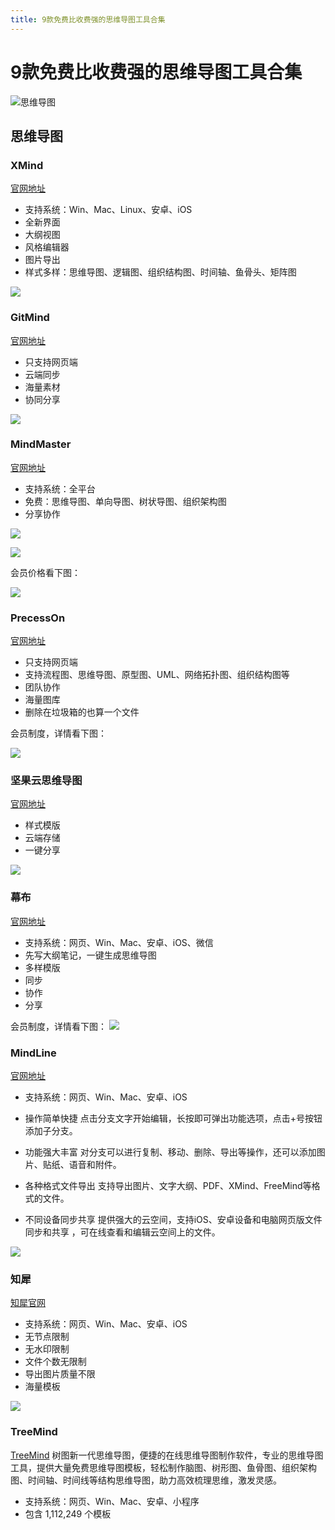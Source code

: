 ```yaml
---
title: 9款免费比收费强的思维导图工具合集
---
```

# 9款免费比收费强的思维导图工具合集

![思维导图](https://usacdn.wangdu.site/file/blog-cdn/WP-CDN-02/2023/202301291352527.jpg)

## 思维导图

### XMind

[官网地址](https://www.xmind.cn/)

- 支持系统：Win、Mac、Linux、安卓、iOS
- 全新界面
- 大纲视图
- 风格编辑器
- 图片导出
- 样式多样：思维导图、逻辑图、组织结构图、时间轴、鱼骨头、矩阵图

![](https://usacdn.wangdu.site/file/blog-cdn/WP-CDN-02/2023/202301291352126.jpg)

### GitMind

[官网地址](https://gitmind.cn/)

- 只支持网页端
- 云端同步
- 海量素材
- 协同分享

![](https://usacdn.wangdu.site/file/blog-cdn/WP-CDN/20210413134615.png)

### MindMaster

[官网地址](https://mm.edrawsoft.cn/)

- 支持系统：全平台
- 免费：思维导图、单向导图、树状导图、组织架构图
- 分享协作

![](https://usacdn.wangdu.site/file/blog-cdn/WP-CDN/20210413135644.png)

![](https://usacdn.wangdu.site/file/blog-cdn/WP-CDN/20210413140032.png)

会员价格看下图：

![](https://usacdn.wangdu.site/file/blog-cdn/WP-CDN/20210413141440.png)

### PrecessOn

[官网地址](https://www.processon.com/)

- 只支持网页端
- 支持流程图、思维导图、原型图、UML、网络拓扑图、组织结构图等
- 团队协作
- 海量图库
- 删除在垃圾箱的也算一个文件

会员制度，详情看下图：

![](https://usacdn.wangdu.site/file/blog-cdn/WP-CDN/20210413140522.png)

### 坚果云思维导图

[官网地址](https://www.jianguoyun.com/static/html/mindmap-landing/index.html)

- 样式模版
- 云端存储
- 一键分享

![](https://usacdn.wangdu.site/file/blog-cdn/WP-CDN/20210413141640.png)

### 幕布

[官网地址](https://mubu.com/)

- 支持系统：网页、Win、Mac、安卓、iOS、微信
- 先写大纲笔记，一键生成思维导图
- 多样模版
- 同步
- 协作
- 分享

会员制度，详情看下图：
![](https://usacdn.wangdu.site/file/blog-cdn/WP-CDN/20210413143039.png)

### MindLine

[官网地址](https://www.mindline.cn/)

- 支持系统：网页、Win、Mac、安卓、iOS

- 操作简单快捷
  点击分支文字开始编辑，长按即可弹出功能选项，点击+号按钮添加子分支。

- 功能强大丰富
  对分支可以进行复制、移动、删除、导出等操作，还可以添加图片、贴纸、语音和附件。

- 各种格式文件导出
  支持导出图片、文字大纲、PDF、XMind、FreeMind等格式的文件。
  
- 不同设备同步共享
  提供强大的云空间，支持iOS、安卓设备和电脑网页版文件同步和共享 ，可在线查看和编辑云空间上的文件。

![](https://usacdn.wangdu.site/file/blog-cdn/WP-CDN-02/2022/202201131613012.webp)

### 知犀

[知犀官网](https://www.zhixi.com/)

- 支持系统：网页、Win、Mac、安卓、iOS
- 无节点限制
- 无水印限制
- 文件个数无限制
- 导出图片质量不限
- 海量模板

![](https://usacdn.wangdu.site/file/blog-cdn/WP-CDN-02/2022/202204280928674.png)

### TreeMind

[TreeMind](https://shutu.cn/) 树图新一代思维导图，便捷的在线思维导图制作软件，专业的思维导图工具，提供大量免费思维导图模板，轻松制作脑图、树形图、鱼骨图、组织架构图、时间轴、时间线等结构思维导图，助力高效梳理思维，激发灵感。

- 支持系统：网页、Win、Mac、安卓、小程序
- 包含 1,112,249 个模板